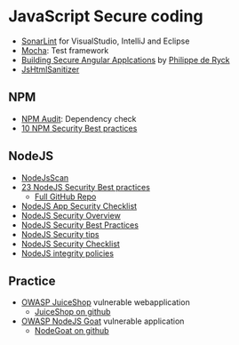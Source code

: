 # JavaScript Secure coding


* [SonarLint](https://www.sonarlint.org/) for VisualStudio, IntelliJ and Eclipse
* [Mocha](https://mochajs.org/): Test framework
* [Building Secure Angular Applcations](https://www.youtube.com/watch?v=WK2qc4U405I) by [Philippe de Ryck](https://twitter.com/philippederyck)
* [JsHtmlSanitizer](http://code.google.com/p/google-caja/wiki/JsHtmlSanitizer)

## NPM
* [NPM Audit](https://docs.npmjs.com/auditing-package-dependencies-for-security-vulnerabilities): Dependency check
* [10 NPM Security Best practices](https://snyk.io/blog/ten-npm-security-best-practices/)

## NodeJS

* [NodeJsScan](https://github.com/ajinabraham/NodeJsScan)
* [23 NodeJS Security Best practices](https://medium.com/@nodepractices/were-under-attack-23-node-js-security-best-practices-e33c146cb87d)
  * [Full GitHub Repo](https://github.com/i0natan/nodebestpractices)
* [NodeJS App Security Checklist](https://medium.com/@grsind19/nodejs-apps-security-checklist-d3e981ec445c)
* [NodeJS Security Overview](https://nemethgergely.com/nodejs-security-overview/)
* [NodeJS Security Best Practices](https://expressjs.com/en/advanced/best-practice-security.html)
* [NodeJS Security tips](https://blog.risingstack.com/node-js-security-tips/)
* [NodeJS Security Checklist](https://blog.risingstack.com/node-js-security-checklist/)
* [NodeJS integrity policies](https://snyk.io/blog/introducing-experimental-integrity-policies-to-node-js/)

## Practice

* [OWASP JuiceShop](https://www.owasp.org/index.php/OWASP_Juice_Shop_Project) vulnerable webapplication
  * [JuiceShop on github](https://github.com/bkimminich/juice-shop)
* [OWASP NodeJS Goat](https://www.owasp.org/index.php/OWASP_Node_js_Goat_Project) vulnerable application
  * [NodeGoat on github](https://github.com/OWASP/NodeGoat)
